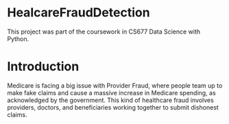 # HealcareFraudDetection
This project was part of the coursework in CS677 Data Science with Python.

# Introduction
Medicare is facing a big issue with Provider Fraud, where people team up to make fake claims and cause a massive increase in Medicare spending, as acknowledged by the government. This kind of healthcare fraud involves providers, doctors, and beneficiaries working together to submit dishonest claims.
